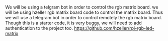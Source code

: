 We will be using a telgram bot in order to control the rgb matrix board.
we will be using hzeller rgb matrix board code to control the matrix board. Thus we will use a telegram bot in order to control remotely the rgb matrix board.
Though this is a starter code, it is very buggy, we will need to add authentication to the project too.
https://github.com/hzeller/rpi-rgb-led-matrix
